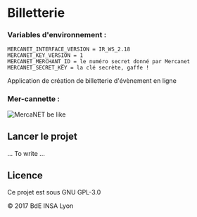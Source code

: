 # Billetterie
### Variables d'environnement : 
```
MERCANET_INTERFACE_VERSION = IR_WS_2.18
MERCANET_KEY_VERSION = 1
MERCANET_MERCHANT_ID = le numéro secret donné par Mercanet
MERCANET_SECRET_KEY = la clé secrète, gaffe !
```

Application de création de billetterie d'évènement en ligne

### Mer-cannette : 
![MercaNET be like](http://a398.idata.over-blog.com/4/22/66/08/SAM_0369.JPG)

## Lancer le projet

... To write ...

## Licence

Ce projet est sous GNU GPL-3.0

&copy; 2017 BdE INSA Lyon
